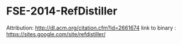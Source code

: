 # FSE-2014-RefDistiller
Attribution: http://dl.acm.org/citation.cfm?id=2661674
link to binary : https://sites.google.com/site/refdistiller/ 

